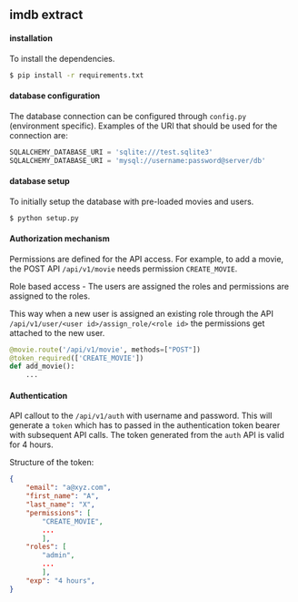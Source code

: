 ## imdb extract

#### installation
To install the dependencies.
```bash
$ pip install -r requirements.txt
```

#### database configuration
The database connection can be configured through `config.py` (environment specific). Examples of the URI that should be used for the connection are:

```python
SQLALCHEMY_DATABASE_URI = 'sqlite:///test.sqlite3'
SQLALCHEMY_DATABASE_URI = 'mysql://username:password@server/db'
```
#### database setup
To initially setup the database with pre-loaded movies and users.

```bash 
$ python setup.py
```
#### Authorization mechanism
Permissions are defined for the API access. For example, to add a movie, the POST API `/api/v1/movie` needs permission `CREATE_MOVIE`.

Role based access - The users are assigned the roles and permissions are assigned to the roles. 

This way when a new user is assigned an existing role through the API `/api/v1/user/<user id>/assign_role/<role id>` the permissions get attached to the new user.

```python
@movie.route('/api/v1/movie', methods=["POST"]) 
@token_required(['CREATE_MOVIE'])
def add_movie():
    ...

```



#### Authentication
API callout to the `/api/v1/auth` with username and password. This will generate a `token` which has to passed in the authentication token bearer with subsequent API calls.
The token generated from the `auth` API is valid for 4 hours.

Structure of the token:
```json 
{
    "email": "a@xyz.com",
    "first_name": "A",
    "last_name": "X",
    "permissions": [
        "CREATE_MOVIE",
        ...
        ],
    "roles": [
        "admin",
        ...
        ],
    "exp": "4 hours",
}
``` 

